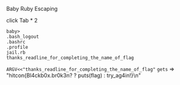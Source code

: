 Baby Ruby Escaping

click Tab * 2
```
baby>
.bash_logout
.bashrc
.profile
jail.rb
thanks_readline_for_completing_the_name_of_flag
```


`ARGV<<"thanks_readline_for_completing_the_name_of_flag"`
`gets`
=> "hitcon{Bl4ckb0x.br0k3n? ? puts(flag) : try_ag4in!}\n"

